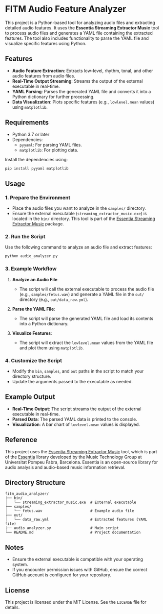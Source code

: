 # FITM Audio Feature Analyzer

This project is a Python-based tool for analyzing audio files and extracting detailed audio features. It uses the **Essentia Streaming Extractor Music** tool to process audio files and generates a YAML file containing the extracted features. The tool also includes functionality to parse the YAML file and visualize specific features using Python.

## Features
- **Audio Feature Extraction**: Extracts low-level, rhythm, tonal, and other audio features from audio files.
- **Real-Time Output Streaming**: Streams the output of the external executable in real-time.
- **YAML Parsing**: Parses the generated YAML file and converts it into a Python dictionary for further processing.
- **Data Visualization**: Plots specific features (e.g., `lowlevel.mean` values) using `matplotlib`.

## Requirements
- Python 3.7 or later
- Dependencies:
  - `pyyaml`: For parsing YAML files.
  - `matplotlib`: For plotting data.

Install the dependencies using:
```bash
pip install pyyaml matplotlib
```

## Usage

### 1. Prepare the Environment
- Place the audio files you want to analyze in the `samples/` directory.
- Ensure the external executable (`streaming_extractor_music.exe`) is located in the `bin/` directory. This tool is part of the [Essentia Streaming Extractor Music](https://essentia.upf.edu/streaming_extractor_music.html#music-descriptors) package.

### 2. Run the Script
Use the following command to analyze an audio file and extract features:
```bash
python audio_analyzer.py
```

### 3. Example Workflow
1. **Analyze an Audio File**:
   - The script will call the external executable to process the audio file (e.g., `samples/fetus.wav`) and generate a YAML file in the `out/` directory (e.g., `out/data_raw.yml`).

2. **Parse the YAML File**:
   - The script will parse the generated YAML file and load its contents into a Python dictionary.

3. **Visualize Features**:
   - The script will extract the `lowlevel.mean` values from the YAML file and plot them using `matplotlib`.

### 4. Customize the Script
- Modify the `bin`, `samples`, and `out` paths in the script to match your directory structure.
- Update the arguments passed to the executable as needed.

## Example Output
- **Real-Time Output**: The script streams the output of the external executable in real-time.
- **Parsed Data**: The parsed YAML data is printed to the console.
- **Visualization**: A bar chart of `lowlevel.mean` values is displayed.

## Reference
This project uses the [Essentia Streaming Extractor Music](https://essentia.upf.edu/streaming_extractor_music.html#music-descriptors) tool, which is part of the [Essentia](https://essentia.upf.edu/) library developed by the Music Technology Group at Universitat Pompeu Fabra, Barcelona. Essentia is an open-source library for audio analysis and audio-based music information retrieval.

## Directory Structure
```
fitm_audio_analyzer/
├── bin/
│   └── streaming_extractor_music.exe  # External executable
├── samples/
│   └── fetus.wav                      # Example audio file
├── out/
│   └── data_raw.yml                   # Extracted features (YAML file)
├── audio_analyzer.py                  # Main script
└── README.md                          # Project documentation
```

## Notes
- Ensure the external executable is compatible with your operating system.
- If you encounter permission issues with GitHub, ensure the correct GitHub account is configured for your repository.

## License
This project is licensed under the MIT License. See the `LICENSE` file for details.